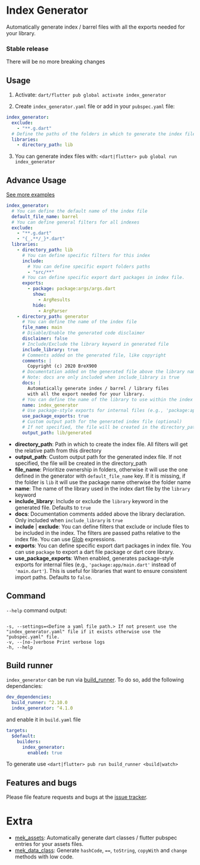 # Index Generator

Automatically generate index / barrel files with all the exports needed for your library.

### Stable release

There will be no more breaking changes

## Usage

1. Activate: `dart/flutter pub global activate index_generator`

2. Create `index_generator.yaml` file or add in your `pubspec.yaml` file:

```yaml
index_generator:
  exclude:
    - "**.g.dart"
  # Define the paths of the folders in which to generate the index files
  libraries:
    - directory_path: lib
```

3. You can generate index files with: `<dart|flutter> pub global run index_generator`

## Advance Usage

[See more examples](https://github.com/BreX900/index_generator/tree/master/example)

```yaml
index_generator:
  # You can define the default name of the index file
  default_file_name: barrel
  # You can define general filters for all indexes
  exclude:
    - "**.g.dart"
    - "{_,**/_}*.dart"
  libraries:
    - directory_path: lib
      # You can define specific filters for this index
      include:
        # You can define specific export folders paths
        - "src/**"
      # You can define specific export dart packages in index file.
      exports:
        - package: package:args/args.dart
          show:
            - ArgResults
          hide:
            - ArgParser
    - directory_path: generator
      # You can define the name of the index file
      file_name: main
      # Disable/Enable the generated code disclaimer
      disclaimer: false
      # Include/Exclude the library keyword in generated file
      include_library: true
      # Comments added on the generated file, like copyright
      comments: |
        Copyright (c) 2020 BreX900
      # Documentation added on the generated file above the library name
      # Note: docs are only included when include_library is true
      docs: |
        Automatically generate index / barrel / library files
        with all the export needed for your library.
      # You can define the name of the library to use within the index
      name: index_generator
      # Use package-style exports for internal files (e.g., 'package:app/main.dart' instead of 'main.dart')
      use_package_exports: true
      # Custom output path for the generated index file (optional)
      # If not specified, the file will be created in the directory_path
      output_path: lib/generated
```

- **directory_path**: Path in which to create the index file. All filters will get the relative path from this directory
- **output_path**: Custom output path for the generated index file. If not specified, the file will be created in the directory_path
- **file_name**: Prioritize ownership in folders, otherwise it will use the one defined in the generator with `default_file_name` key.
  If it is missing, if the folder is `lib` it will use the package name otherwise the folder name
- **name**: The name of the library used in the index dart file by the `library` keyword
- **include_library**: Include or exclude the `library` keyword in the generated file. Defaults to `true`
- **docs**: Documentation comments added above the library declaration. Only included when `include_library` is `true`
- **include** | **exclude**: You can define filters that exclude or include files to be included in the index. The filters are passed paths relative to the
  index file. You can use [Glob](https://pub.dev/packages/glob) expressions.
- **exports**: You can define specific export dart packages in index file.
  You can use `package` to export a dart file package or dart core library.
- **use_package_exports**: When enabled, generates package-style exports for internal files (e.g., `'package:app/main.dart'` instead of `'main.dart'`).
  This is useful for libraries that want to ensure consistent import paths. Defaults to `false`.

## Command

`--help` command output:

```

-s, --settings=<Define a yaml file path.> If not present use the "index_generator.yaml" file if it exists otherwise use the "pubspec.yaml" file.
-v, --[no-]verbose Print verbose logs
-h, --help

```

## Build runner

`index_generator` can be run via [build_runner](https://pub.dev/packages/build_runner). To do so, add the following dependancies:

```yaml
dev_dependencies:
  build_runner: ^2.10.0
  index_generator: ^4.1.0
```

and enable it in `build.yaml` file

```yaml
targets:
  $default:
    builders:
      index_generator:
        enabled: true
```

To generate use `<dart|flutter> pub run build_runner <build|watch>`

## Features and bugs

Please file feature requests and bugs at the [issue tracker](https://github.com/BreX900/index_generator/issues).

# Extra

- [mek_assets](https://pub.dev/packages/mek_assets): Automatically generate dart classes / flutter pubspec entries for your assets files.
- [mek_data_class](https://pub.dev/packages/mek_data_class): Generate `hashCode`, `==`, `toString`, `copyWith` and `change` methods with low code.
